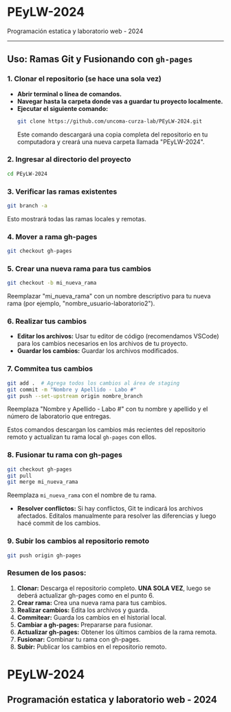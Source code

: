 # PEyLW-2024
Programación estatica y laboratorio web - 2024

---

## Uso: Ramas Git y Fusionando con `gh-pages`

### 1. Clonar el repositorio (se hace una sola vez)
* **Abrir terminal o línea de comandos.**
* **Navegar hasta la carpeta donde vas a guardar tu proyecto localmente.**
* **Ejecutar el siguiente comando:**
   ```bash
   git clone https://github.com/uncoma-curza-lab/PEyLW-2024.git
   ```
   Este comando descargará una copia completa del repositorio en tu computadora y creará una nueva carpeta llamada "PEyLW-2024".

### 2. Ingresar al directorio del proyecto
   ```bash
   cd PEyLW-2024
   ```

### 3. Verificar las ramas existentes
   ```bash
   git branch -a
   ```
   Esto mostrará todas las ramas locales y remotas.
   
### 4. Mover a rama gh-pages
   ```bash
   git checkout gh-pages
   ```
### 5. Crear una nueva rama para tus cambios
   ```bash
   git checkout -b mi_nueva_rama
   ```
   Reemplazar "mi_nueva_rama" con un nombre descriptivo para tu nueva rama (por ejemplo, "nombre_usuario-laboratorio2").

### 6. Realizar tus cambios
   * **Editar los archivos:** Usar tu editor de código (recomendamos VSCode) para los cambios necesarios en los archivos de tu proyecto.
   * **Guardar los cambios:** Guardar los archivos modificados.

### 7. Commitea tus cambios
   ```bash
   git add .  # Agrega todos los cambios al área de staging
   git commit -m "Nombre y Apellido - Labo #"
   git push --set-upstream origin nombre_branch
   ```
   Reemplaza "Nombre y Apellido - Labo #" con tu nombre y apellido y el número de laboratorio que entregas.

   Estos comandos descargan los cambios más recientes del repositorio remoto y actualizan tu rama local `gh-pages` con ellos.

### 8. Fusionar tu rama con gh-pages
   ```bash
   git checkout gh-pages
   git pull
   git merge mi_nueva_rama
   ```
   Reemplaza `mi_nueva_rama` con el nombre de tu rama.

   * **Resolver conflictos:** Si hay conflictos, Git te indicará los archivos afectados. Editalos manualmente para resolver las diferencias y luego hacé commit de los cambios.

### 9. Subir los cambios al repositorio remoto
   ```bash
   git push origin gh-pages
   ```

### Resumen de los pasos:
1. **Clonar:** Descarga el repositorio completo. **UNA SOLA VEZ**, luego se deberá actualizar gh-pages como en el punto 6.
2. **Crear rama:** Crea una nueva rama para tus cambios.
3. **Realizar cambios:** Edita los archivos y guarda.
4. **Commitear:** Guarda los cambios en el historial local.
5. **Cambiar a gh-pages:** Prepararse para fusionar.
6. **Actualizar gh-pages:** Obtener los últimos cambios de la rama remota.
7. **Fusionar:** Combinar tu rama con gh-pages.
8. **Subir:** Publicar los cambios en el repositorio remoto.



# PEyLW-2024
Programación estatica y laboratorio web - 2024
---
